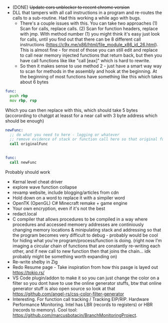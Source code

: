 * (DONE) ~~Update cors unblocker to recent chrome version~~
* DLL that tampers with all call instructions in a program and re-routes the calls to a sub-routine. Had this working a while ago with bugs.
  * There's a couple issues with this. You can take two approaches (1) Scan for calls, replace calls. (2) Scan for function headers, replace with jmp. WIth method number (1) you might think it's easy just look for calls, until you find out that there can be 8 different call instructions (https://c9x.me/x86/html/file_module_x86_id_26.html). This is almost fine - for most of those you can still edit and replace to call near memory injected functions that return back, but then you have call functions like like "call [eax]" which is hard to rewrite.
  * So then it makes sense to use method 2 - just have a smart way way to scan for methods in the assembly and hook at the beginning. At the beginning of most functions have something like this which takes about 6 bytes 

```asm
func:
  push rbp
  mov rbp, rsp 
```

Which you can then replace with this, which should take 5 bytes (accorording to chatgpt at leasst for a near call with 3 byte address which should be enough)

```asm
newFunc:
  ;; do what you need to here - logging or whatever 
  ;; remove evidence of stack or function call here so that original function returns into caller 
  call originalFunc
  

func:
  call newFunc
```

Probably should work

* Kernal level cheat driver 
* explore wave function collapse
* revamp website, include blogging/articles from cdn
* Hold down on a word to replace it with a simpiler word
* OpenTK (OpenGL) C# Minecraft remake + game engine 
* Your own encryption, even if it's not the best
* redact.local
* C compiler that allows procedures to be compiled in a way where procedures and accessed memoery addresses are continiously changing memory locations & minipulating stack and addressing so that the program becomes very difficult to debug - probably would be cool for hiding what you're program/process/function is doing. (right now I'm imaging a circular chain of functions that are constantly re-writing each other, and if new call to new function then that joins the chain... idk probably might be something worth expanding on)
* Re-write shelby in Zig
* Redo Resume page - Take inspiration from how this pasge is layed out https://tokio.rs/
* VS Code plugin/addon to make it so you can just change the color on a filter so you dont have to use the online generator stuffs, btw that online generator stuff is also open source so look at that https://github.com/angel-rs/css-color-filter-generator
* Interesting. For function call tracking / Tracking EIP/RIP. Hardware Performance Monitoring. Intel has LBR (records to registers) or HBR (records to memory). Cool tool: https://github.com/marcusbotacin/BranchMonitoringProject.
